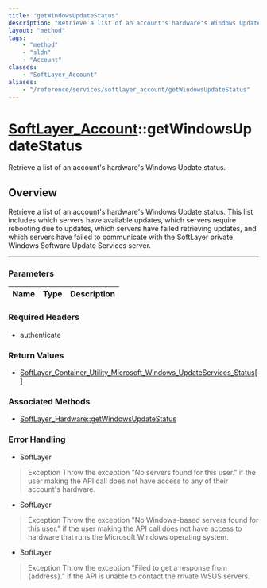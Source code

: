 ```yaml
---
title: "getWindowsUpdateStatus"
description: "Retrieve a list of an account's hardware's Windows Update status. This list includes which servers have available update... "
layout: "method"
tags:
    - "method"
    - "sldn"
    - "Account"
classes:
    - "SoftLayer_Account"
aliases:
    - "/reference/services/softlayer_account/getWindowsUpdateStatus"
---
```

# [SoftLayer_Account](/reference/services/SoftLayer_Account)::getWindowsUpdateStatus


Retrieve a list of an account's hardware's Windows Update status.


## Overview 
Retrieve a list of an account's hardware's Windows Update status. This list includes which servers have available updates, which servers require rebooting due to updates, which servers have failed retrieving updates, and which servers have failed to communicate with the SoftLayer private Windows Software Update Services server. 

-----

### Parameters 
|Name | Type | Description |
| --- | --- | --- |


### Required Headers
* authenticate


### Return Values
* <a href='/reference/datatypes/SoftLayer_Container_Utility_Microsoft_Windows_UpdateServices_Status'>SoftLayer_Container_Utility_Microsoft_Windows_UpdateServices_Status[] </a>


### Associated Methods

*  [SoftLayer_Hardware::getWindowsUpdateStatus](/reference/services/SoftLayer_Hardware/getWindowsUpdateStatus )



### Error Handling

* SoftLayer 

> Exception Throw the exception "No servers found for this user." if the user making the API call does not have access to any of their account's hardware. 

* SoftLayer 

> Exception Throw the exception "No Windows-based servers found for this user." if the user making the API call does not have access to hardware that runs the Microsoft Windows operating system. 

* SoftLayer 

> Exception Throw the exception "Filed to get a response from {address}." if the API is unable to contact the  rrivate WSUS servers. 



